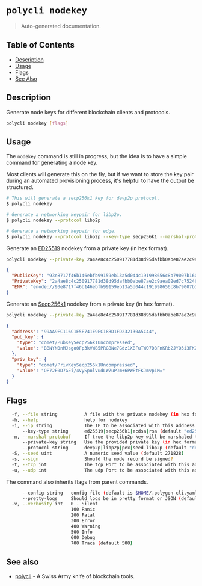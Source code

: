 # `polycli nodekey`

> Auto-generated documentation.

## Table of Contents

- [Description](#description)
- [Usage](#usage)
- [Flags](#flags)
- [See Also](#see-also)

## Description

Generate node keys for different blockchain clients and protocols.

```bash
polycli nodekey [flags]
```

## Usage

The `nodekey` command is still in progress, but the idea is to have a
simple command for generating a node key.

Most clients will generate this on the fly, but if we want to store
the key pair during an automated provisioning process, it's helpful to
have the output be structured.

```bash
# This will generate a secp256k1 key for devp2p protocol.
$ polycli nodekey

# Generate a networking keypair for libp2p.
$ polycli nodekey --protocol libp2p

# Generate a networking keypair for edge.
$ polycli nodekey --protocol libp2p --key-type secp256k1 --marshal-protobuf
```

Generate an [ED25519](https://en.wikipedia.org/wiki/Curve25519) nodekey from a private key (in hex format).

```bash
polycli nodekey --private-key 2a4ae8c4c250917781d38d95dafbb0abe87ae2c9aea02ed7c7524685358e49c2 | jq
```

```json
{
  "PublicKey": "93e8717f46b146ebfb99159eb13a5d044c191998656c8b79007b16051bb1ff762d09884e43783d898dd47f6220af040206cabbd45c9a26bb278a522c3d538a1f",
  "PrivateKey": "2a4ae8c4c250917781d38d95dafbb0abe87ae2c9aea02ed7c7524685358e49c2",
  "ENR": "enode://93e8717f46b146ebfb99159eb13a5d044c191998656c8b79007b16051bb1ff762d09884e43783d898dd47f6220af040206cabbd45c9a26bb278a522c3d538a1f@0.0.0.0:30303?discport=0"
}
```

Generate an [Secp256k1](https://en.bitcoin.it/wiki/Secp256k1) nodekey from a private key (in hex format).

```bash
polycli nodekey --private-key 2a4ae8c4c250917781d38d95dafbb0abe87ae2c9aea02ed7c7524685358e49c2 --key-type secp256k1 | jq
```

```json
{
  "address": "99AA9FC116C1E5E741E9EC18BD1FD232130A5C44",
  "pub_key": {
    "type": "comet/PubKeySecp256k1Uncompressed",
    "value": "BBNYN0nMJsgo0Fp3kVW85PRGBNe7Gdz1XBFuTWQ7D8FnKRb2JYO3i3FK2UiA5+gTSxYu1K66KdYjQYP1mOkH09g="
  },
  "priv_key": {
    "type": "comet/PrivKeySecp256k1Uncompressed",
    "value": "OP72E0D7GEi/4VySpolVudLW7uPJm+6PWEtFKJmvp1M="
  }
}
```

## Flags

```bash
  -f, --file string          A file with the private nodekey (in hex format)
  -h, --help                 help for nodekey
  -i, --ip string            The IP to be associated with this address (default "0.0.0.0")
      --key-type string      ed25519|secp256k1|ecdsa|rsa (default "ed25519")
  -m, --marshal-protobuf     If true the libp2p key will be marshaled to protobuf format rather than raw
      --private-key string   Use the provided private key (in hex format)
      --protocol string      devp2p|libp2p|pex|seed-libp2p (default "devp2p")
  -S, --seed uint            A numeric seed value (default 271828)
  -s, --sign                 Should the node record be signed?
  -t, --tcp int              The tcp Port to be associated with this address (default 30303)
  -u, --udp int              The udp Port to be associated with this address
```

The command also inherits flags from parent commands.

```bash
      --config string   config file (default is $HOME/.polygon-cli.yaml)
      --pretty-logs     Should logs be in pretty format or JSON (default true)
  -v, --verbosity int   0 - Silent
                        100 Panic
                        200 Fatal
                        300 Error
                        400 Warning
                        500 Info
                        600 Debug
                        700 Trace (default 500)
```

## See also

- [polycli](polycli.md) - A Swiss Army knife of blockchain tools.

